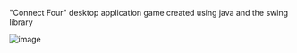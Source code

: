 "Connect Four" desktop application game created using java and the swing library

![image](https://user-images.githubusercontent.com/62385332/212113232-dfa2e9eb-962a-4297-b0d2-8629d82d875d.png)

